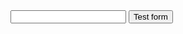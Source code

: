 <form action="https://getsimpleform.com/messages?form_api_token=02fd1636fe23c16c9690ba37db508e76" method="post">
  <!-- the redirect_to is optional, the form will redirect to the referrer on submission -->
  <!--input type='hidden' name='redirect_to' value='<the complete return url e.g. http://fooey.com/thank-you.html>' /-->
  <!-- all your input fields here.... -->
  <input type='text' name='test' />
  <input type='submit' value='Test form' />
</form>
      
